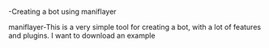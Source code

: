 -Creating a bot using maniflayer

maniflayer-This is a very simple tool for creating a bot, with a lot of features and plugins.
I want to download an example
